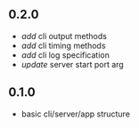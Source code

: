
## 0.2.0

* _add_ cli output methods
* _add_ cli timing methods
* _add_ cli log specification
* _update_ server start port arg

## 0.1.0

* basic cli/server/app structure
